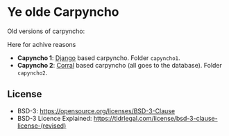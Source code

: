 # Ye olde Carpyncho

Old versions of carpyncho:

Here for achive reasons

- **Capyncho 1**: [Django](https://www.djangoproject.com/) based carpyncho. Folder ``capyncho1``.
- **Capyncho 2**: [Corral](http://corral.readthedocs.io/) based carpyncho (all goes to the database). Folder ``capyncho2``.

License
-------

-   BSD-3: https://opensource.org/licenses/BSD-3-Clause
-   BSD-3 Licence Explained: https://tldrlegal.com/license/bsd-3-clause-license-(revised)

